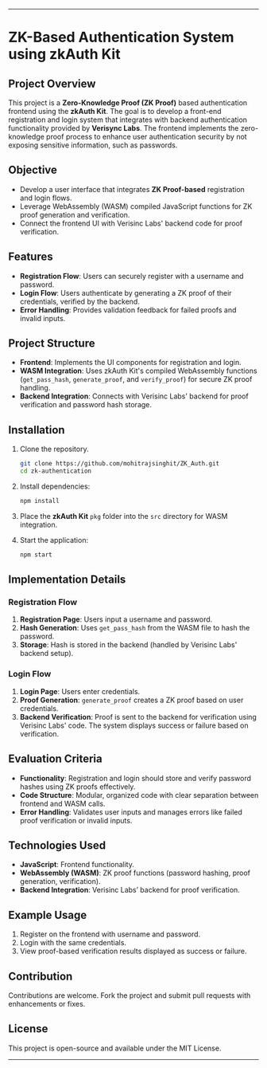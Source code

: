 
---

# ZK-Based Authentication System using zkAuth Kit

## Project Overview

This project is a **Zero-Knowledge Proof (ZK Proof)** based authentication frontend using the **zkAuth Kit**. The goal is to develop a front-end registration and login system that integrates with backend authentication functionality provided by **Verisync Labs**. The frontend implements the zero-knowledge proof process to enhance user authentication security by not exposing sensitive information, such as passwords.

## Objective

- Develop a user interface that integrates **ZK Proof-based** registration and login flows.
- Leverage WebAssembly (WASM) compiled JavaScript functions for ZK proof generation and verification.
- Connect the frontend UI with Verisinc Labs' backend code for proof verification.

## Features

- **Registration Flow**: Users can securely register with a username and password.
- **Login Flow**: Users authenticate by generating a ZK proof of their credentials, verified by the backend.
- **Error Handling**: Provides validation feedback for failed proofs and invalid inputs.

## Project Structure

- **Frontend**: Implements the UI components for registration and login.
- **WASM Integration**: Uses zkAuth Kit's compiled WebAssembly functions (`get_pass_hash`, `generate_proof`, and `verify_proof`) for secure ZK proof handling.
- **Backend Integration**: Connects with Verisinc Labs' backend for proof verification and password hash storage.

## Installation

1. Clone the repository.
   ```bash
   git clone https://github.com/mohitrajsinghit/ZK_Auth.git
   cd zk-authentication
   ```

2. Install dependencies:
   ```bash
   npm install
   ```

3. Place the **zkAuth Kit** `pkg` folder into the `src` directory for WASM integration.

4. Start the application:
   ```bash
   npm start
   ```

## Implementation Details

### Registration Flow

1. **Registration Page**: Users input a username and password.
2. **Hash Generation**: Uses `get_pass_hash` from the WASM file to hash the password.
3. **Storage**: Hash is stored in the backend (handled by Verisinc Labs' backend setup).

### Login Flow

1. **Login Page**: Users enter credentials.
2. **Proof Generation**: `generate_proof` creates a ZK proof based on user credentials.
3. **Backend Verification**: Proof is sent to the backend for verification using Verisinc Labs' code. The system displays success or failure based on verification.

## Evaluation Criteria

- **Functionality**: Registration and login should store and verify password hashes using ZK proofs effectively.
- **Code Structure**: Modular, organized code with clear separation between frontend and WASM calls.
- **Error Handling**: Validates user inputs and manages errors like failed proof verification or invalid inputs.

## Technologies Used

- **JavaScript**: Frontend functionality.
- **WebAssembly (WASM)**: ZK proof functions (password hashing, proof generation, verification).
- **Backend Integration**: Verisinc Labs’ backend for proof verification.

## Example Usage

1. Register on the frontend with username and password.
2. Login with the same credentials.
3. View proof-based verification results displayed as success or failure.

## Contribution

Contributions are welcome. Fork the project and submit pull requests with enhancements or fixes.

## License

This project is open-source and available under the MIT License.

---
